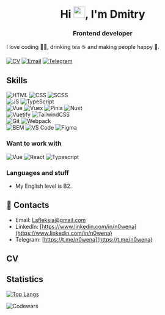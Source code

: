 <h1 align="center">Hi <img src="https://raw.githubusercontent.com/MartinHeinz/MartinHeinz/master/wave.gif" width="30px">, I'm Dmitry</h1>
<h3 align="center">Frontend developer</h3>

I love coding 👨‍💻, drinking tea ☕️ and making people happy 🎊.

[![CV](https://img.shields.io/badge/CV-Dmitry%20Li-14b420)](https://n0wena.github.io/DmitryLi_cv.pdf)
[![Email](https://img.shields.io/badge/Email-Lafleksia@gmail.com-f39f37)](mailto:as.lafleksia@gmail.com)
[![Telegram](https://img.shields.io/badge/Telegram-Dmitry-1686b1)](https://t.me/n0wena)

<!-- **My CV:**
- **direct download [Dmitrii Li.pdf](https://raw.githubusercontent.com/)** -->

## Skills 

![HTML](https://img.shields.io/badge/HTML-20232A?style=for-the-badge&logo=html5)  ![CSS](https://img.shields.io/badge/-CSS-20232A?style=for-the-badge&logo=css3)  ![SCSS](https://img.shields.io/badge/-SASS-20232A?style=for-the-badge&logo=SASS)  
![JS](https://img.shields.io/badge/-JavaScript-20232A?style=for-the-badge&logo=javascript)  ![TypeScript](https://img.shields.io/badge/-TypeScript-20232A?style=for-the-badge&logo=TypeScript)  
![Vue](https://img.shields.io/badge/-Vue-20232A?style=for-the-badge&logo=vuedotjs) ![Vuex](https://img.shields.io/badge/-Vuex-20232A?style=for-the-badge&logo=vuedotjs)  ![Pinia](https://img.shields.io/badge/-Pinia-20232A?style=for-the-badge&logo=vuedotjs)  ![Nuxt](https://img.shields.io/badge/-Nuxt-20232A?style=for-the-badge&logo=nuxtdotjs)  
![Vuetify](https://img.shields.io/badge/-Vuetify-20232A?style=for-the-badge&logo=vuetify)  ![TailwindCSS](https://img.shields.io/badge/-TailwindCss-20232A?style=for-the-badge&logo=tailwindcss)  
![Git](https://img.shields.io/badge/-Git-20232A?style=for-the-badge&logo=git)  ![Webpack](https://img.shields.io/badge/-Webpack-20232A?style=for-the-badge&logo=webpack)  
![BEM](https://img.shields.io/badge/-BEM-20232A?style=for-the-badge&logo=BEM)  ![VS Code](https://img.shields.io/badge/-VS_Code-20232A?style=for-the-badge&logo=visualstudiocode)  ![Figma](https://img.shields.io/badge/-Figma-20232A?style=for-the-badge&logo=figma)

### Want to work with  

![Vue](https://img.shields.io/badge/-Vue-20232A?style=for-the-badge&logo=vuedotjs)  ![React](https://img.shields.io/badge/-React-20232A?style=for-the-badge&logo=react)  ![Typescript](https://img.shields.io/badge/-Typescript-20232A?style=for-the-badge&logo=typescript) 

### Languages and stuff
- My English level is B2.

## 🤝 Contacts
- Email: [Lafleksia@gmail.com](mailto:lafleksia@gmail.com)
- LinkedIn: [https://www.linkedin.com/in/n0wena](https://www.linkedin.com/in/n0wena)
- Telegram: [https://t.me/n0wena](https://t.me/n0wena)  
## CV

## Statistics  

<!-- ![Anurag's GitHub stats](https://github-readme-stats.vercel.app/api?username=N0wena&show_icons=true&theme=prussian)  -->

[![Top Langs](https://github-readme-stats.vercel.app/api/top-langs/?username=N0wena&layout=compact&theme=prussian)](https://github.com/N0wena/github-readme-stats)

![Codewars](https://www.codewars.com/users/N0wena/badges/large)

<!--
**N0wena/N0wena** is a ✨ _special_ ✨ repository because its `README.md` (this file) appears on your GitHub profile.

Here are some ideas to get you started:

- 🔭 I’m currently working on ...
- 🌱 I’m currently learning ...
- 👯 I’m looking to collaborate on ...
- 🤔 I’m looking for help with ...
- 💬 Ask me about ...
- 📫 How to reach me: ...
- 😄 Pronouns: ...
- ⚡ Fun fact: ...
-->
